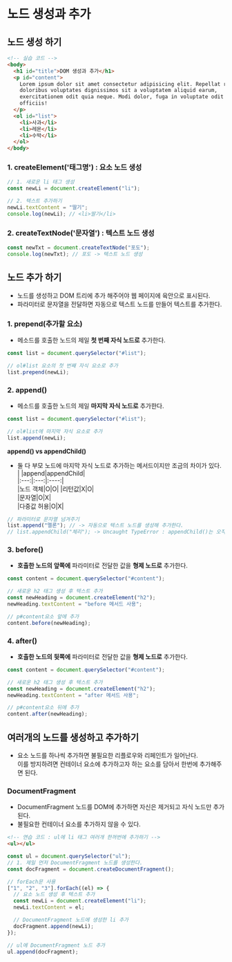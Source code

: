 # 노드 생성과 추가

## 노드 생성 하기

```html
<!-- 실습 코드 -->
<body>
  <h1 id="title">DOM 생성과 추가</h1>
  <p id="content">
    Lorem ipsum dolor sit amet consectetur adipisicing elit. Repellat recusandae
    doloribus voluptates dignissimos sit a voluptatem aliquid earum,
    exercitationem odit quia neque. Modi dolor, fuga in voluptate odit quidem
    officiis!
  </p>
  <ol id="list">
    <li>사과</li>
    <li>레몬</li>
    <li>수박</li>
  </ol>
</body>
```

### 1. createElement('태그명') : 요소 노드 생성

```javascript
// 1. 새로운 li 태그 생성
const newLi = document.createElement("li");

// 2. 텍스트 추가하기
newLi.textContent = "딸기";
console.log(newLi); // <li>딸기</li>
```

### 2. createTextNode('문자열') : 텍스트 노드 생성

```javascript
const newTxt = document.createTextNode("포도");
console.log(newTxt); // 포도 -> 텍스트 노드 생성
```

## 노드 추가 하기

- 노드를 생성하고 DOM 트리에 추가 해주어야 웹 페이지에 육안으로 표시된다.
- 파라미터로 문자열을 전달하면 자동으로 텍스트 노드를 만들어 텍스트를 추가한다.

### 1. prepend(추가할 요소)

- 메소드를 호출한 노드의 제일 <b>첫 번째 자식 노드로</b> 추가한다.

```javascript
const list = document.querySelector("#list");

// ol#list 요소의 첫 번째 자식 요소로 추가
list.prepend(newLi);
```

### 2. append()

- 메소드를 호출한 노드의 제일 <b>마지막 자식 노드로</b> 추가한다.

```javascript
const list = document.querySelector("#list");

// ol#list에 마지막 자식 요소로 추가
list.append(newLi);
```

<b>append() vs appendChild()</b>

- 둘 다 부모 노드에 마지막 자식 노드로 추가하는 메서드이지만 조금의 차이가 있다.  
  | |append|appendChild|  
  |:---:|:---:|:----:|  
  |노드 객체|O|O|
  |리턴값|X|O|  
  |문자열|O|X|  
  |다중값 허용|O|X|

```javascript
// 파라미터로 문자열 넘겨주기
list.append("멜론"); // -> 자동으로 텍스트 노드를 생성해 추가한다.
// list.appendChild("체리"); -> Uncaught TypeError : appendChild()는 오직 node 객체만 받을 수 있다.
```

### 3. before()

- <b>호출한 노드의 앞쪽에</b> 파라미터로 전달한 값을 <b>형제 노드로</b> 추가한다.

```javascript
const content = document.querySelector("#content");

// 새로운 h2 태그 생성 후 텍스트 추가
const newHeading = document.createElement("h2");
newHeading.textContent = "before 메서드 사용";

// p#content요소 앞에 추가
content.before(newHeading);
```

### 4. after()

- <b>호출한 노드의 뒷쪽에</b> 파라미터로 전달한 값을 <b>형제 노드로</b> 추가한다.

```javascript
const content = document.querySelector("#content");

// 새로운 h2 태그 생성 후 텍스트 추가
const newHeading = document.createElement("h2");
newHeading.textContent = "after 메서드 사용";

// p#content요소 뒤에 추가
content.after(newHeading);
```

## 여러개의 노드를 생성하고 추가하기

- 요소 노드를 하나씩 추가하면 불필요한 리플로우와 리페인트가 일어난다.  
  이를 방지하려면 컨테이너 요소에 추가하고자 하는 요소를 담아서 한번에 추가해주면 된다.

### DocumentFragment

- DocumentFragment 노드를 DOM에 추가하면 자신은 제거되고 자식 노드만 추가된다.
- 불필요한 컨테이너 요소를 추가하지 않을 수 있다.

```html
<!-- 연습 코드 : ul에 li 태그 여러개 한꺼번에 추가하기 -->
<ul></ul>
```

```javascript
const ul = document.querySelector("ul");
// 1. 제일 먼저 DocumentFragment 노드를 생성한다.
const docFragment = document.createDocumentFragment();

// forEach문 사용
["1", "2", "3"].forEach((el) => {
  // 요소 노드 생성 후 텍스트 추가
  const newLi = document.createElement("li");
  newLi.textContent = el;

  // DocumentFragment 노드에 생성한 li 추가
  docFragment.append(newLi);
});

// ul에 DocumentFragment 노드 추가
ul.append(docFragment);
```
